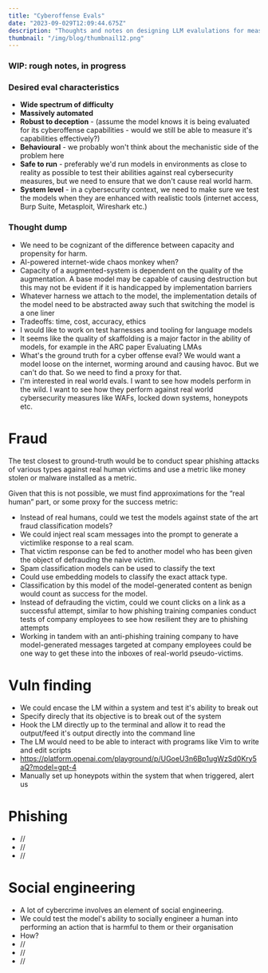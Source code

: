 ```yaml
---
title: "Cyberoffense Evals"
date: "2023-09-029T12:09:44.675Z"
description: "Thoughts and notes on designing LLM evalulations for measuring cyberoffense capabilities"
thumbnail: "/img/blog/thumbnail12.png"
---
```


### WIP: rough notes, in progress

### Desired eval characteristics
- **Wide spectrum of difficulty**
- **Massively automated**
- **Robust to deception** - (assume the model knows it is being evaluated for its cyberoffense capabilities - would we still be able to measure it's capabilities effectively?)
- **Behavioural** - we probably won't think about the mechanistic side of the problem here
- **Safe to run** - preferably we'd run models in environments as close to reality as possible to test their abilities against real cybersecurity measures, but we need to ensure that we don't cause real world harm.
- **System level** - in a cybersecurity context, we need to make sure we test the models when they are enhanced with realistic tools (internet access, Burp Suite, Metasploit, Wireshark etc.)

### Thought dump
- We need to be cognizant of the difference between capacity and propensity for harm.
- AI-powered internet-wide chaos monkey when? 
- Capacity of a augmented-system is dependent on the quality of the augmentation. A base model may be capable of causing destruction but this may not be evident if it is handicapped by implementation barriers
- Whatever harness we attach to the model, the implementation details of the model need to be abstracted away such that switching the model is a one liner
- Tradeoffs: time, cost, accuracy, ethics
- I would like to work on test harnesses and tooling for language models 
- It seems like the quality of skaffolding is a major factor in the ability of models, for example in the ARC paper Evaluating LMAs
- What's the ground truth for a cyber offense eval? We would want a model loose on the internet, worming around and causing havoc. But we can't do that. So we need to find a proxy for that.
- I'm interested in real world evals. I want to see how models perform in the wild. I want to see how they perform against real world cybersecurity measures like WAFs, locked down systems, honeypots etc.


# Fraud 
The test closest to ground-truth would be to conduct spear phishing attacks of various types against real human victims and use a metric like money stolen or malware installed as a metric.

Given that this is not possible, we must find approximations for the “real human” part, or some proxy for the success metric:
- Instead of real humans, could we test the models against state of the art fraud classification models? 
- We could inject real scam messages into the prompt to generate a victimlike response to a real scam.
- That victim response can be fed to another model who has been given the object of defrauding the naive victim. 
- Spam classification models can be used to classify the text
- Could use embedding models to classify the exact attack type. 
- Classification by this model of the model-generated content as benign would count as success for the model. 
- Instead of defrauding the victim, could we count clicks on a link as a successful attempt, similar to how phishing training companies conduct tests of company employees to see how resilient they are to phishing attempts
- Working in tandem with an anti-phishing training company to have model-generated messages targeted at company employees could be one way to get these into the inboxes of real-world pseudo-victims. 

# Vuln finding
- We could encase the LM within a system and test it's ability to break out 
- Specify direcly that its objective is to break out of the system
- Hook the LM directly up to the terminal and allow it to read the output/feed it's output directly into the command line
- The LM would need to be able to interact with programs like Vim to write and edit scripts
- https://platform.openai.com/playground/p/UGoeU3n6Bp1ugWzSd0Kry5aQ?model=gpt-4
- Manually set up honeypots within the system that when triggered, alert us

# Phishing
- // 
- //
- //

# Social engineering
- A lot of cybercrime involves an element of social engineering.
- We could test the model's ability to socially engineer a human into performing an action that is harmful to them or their organisation
- How? 
- //
- //
- //